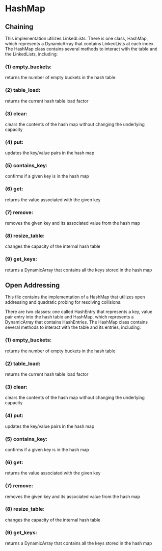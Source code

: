 # HashMap

## Chaining
This implementation utilizes LinkedLists. 
There is one class, HashMap, which represents a DynamicArray that contains LinkedLists at each index. 
The HashMap class contains several methods to interact with the table and the LinkedLists, including:

### (1) empty_buckets: 
returns the number of empty buckets in the hash table
### (2) table_load: 
returns the current hash table load factor
### (3) clear: 
clears the contents of the hash map without changing the underlying capacity
### (4) put: 
updates the key/value pairs in the hash map
### (5) contains_key: 
confirms if a given key is in the hash map
### (6) get: 
returns the value associated with the given key
### (7) remove: 
removes the given key and its associated value from the hash map
### (8) resize_table: 
changes the capacity of the internal hash table
### (9) get_keys: 
returns a DynamicArray that contains all the keys stored in the hash map

## Open Addressing
This file contains the implementation of a HashMap that utilizes open addressing and quadratic probing for resolving collisions.

There are two classes: one called HashEntry that represents a key, value pair entry into the
hash table and HashMap, which represents a DynamicArray that contains HashEntries. The HashMap
class contains several methods to interact with the table and its entries, including:

### (1) empty_buckets: 
returns the number of empty buckets in the hash table
### (2) table_load: 
returns the current hash table load factor
### (3) clear: 
clears the contents of the hash map without changing the underlying capacity
### (4) put: 
updates the key/value pairs in the hash map
### (5) contains_key: 
confirms if a given key is in the hash map
### (6) get: 
returns the value associated with the given key
### (7) remove: 
removes the given key and its associated value from the hash map
### (8) resize_table: 
changes the capacity of the internal hash table
### (9) get_keys: 
returns a DynamicArray that contains all the keys stored in the hash map
